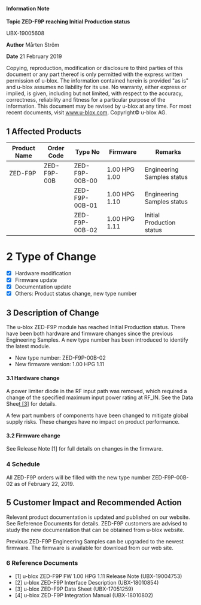 

#### **Information Note**

**Topic ZED-F9P reaching Initial Production status**

UBX-19005608

**Author** Mårten Ström

**Date** 21 February 2019

Copying, reproduction, modification or disclosure to third parties of this document or any part thereof is only permitted with the express written permission of u-blox. The information contained herein is provided "as is" and u-blox assumes no liability for its use. No warranty, either express or implied, is given, including but not limited, with respect to the accuracy, correctness, reliability and fitness for a particular purpose of the information. This document may be revised by u-blox at any time. For most recent documents, visit www.u-blox.com. Copyright© u-blox AG.

## **1 Affected Products**

| Product Name | Order Code  | Type No        | Firmware      | Remarks                    |
|--------------|-------------|----------------|---------------|----------------------------|
| ZED-F9P      | ZED-F9P-00B | ZED-F9P-00B-00 | 1.00 HPG 1.00 | Engineering Samples status |
|              |             | ZED-F9P-00B-01 | 1.00 HPG 1.10 | Engineering Samples status |
|              |             | ZED-F9P-00B-02 | 1.00 HPG 1.11 | Initial Production status  |

# **2 Type of Change**

- ☒ Hardware modification
- ☒ Firmware update
- ☒ Documentation update
- ☒ Others: Product status change, new type number

## **3 Description of Change**

The u-blox ZED-F9P module has reached Initial Production status. There have been both hardware and firmware changes since the previous Engineering Samples. A new type number has been introduced to identify the latest module.

- New type number: ZED-F9P-00B-02
- New firmware version: 1.00 HPG 1.11

#### **3.1 Hardware change**

A power limiter diode in the RF input path was removed, which required a change of the specified maximum input power rating at RF\_IN. See the Data Shee[t \[3\]](#page-1-0) for details.

A few part numbers of components have been changed to mitigate global supply risks. These changes have no impact on product performance.

#### **3.2 Firmware change**

See Release Note [1] for full details on changes in the firmware.

### **4 Schedule**

All ZED-F9P orders will be filled with the new type number ZED-F9P-00B-02 as of February 22, 2019.



## **5 Customer Impact and Recommended Action**

Relevant product documentation is updated and published on our website. See Reference Documents for details. ZED-F9P customers are advised to study the new documentation that can be obtained from u-blox website.

Previous ZED-F9P Engineering Samples can be upgraded to the newest firmware. The firmware is available for download from our web site.

### **6 Reference Documents**

- [1] u-blox ZED-F9P FW 1.00 HPG 1.11 Release Note (UBX-19004753)
- [2] u-blox ZED-F9P Interface Description (UBX-18010854)
- <span id="page-1-0"></span>[3] u-blox ZED-F9P Data Sheet (UBX-17051259)
- [4] u-blox ZED-F9P Integration Manual (UBX-18010802)